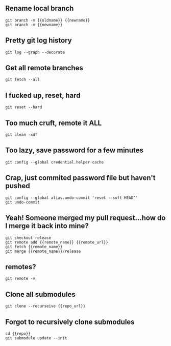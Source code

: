 Rename local branch
-------------------

    git branch -m {{oldname}} {{newname}}
    git branch -m {{newname}}

Pretty git log history
----------------------

    git log --graph --decorate

Get all remote branches
-----------------------

    git fetch --all

I fucked up, reset, hard
------------------------

    git reset --hard

Too much cruft, remote it ALL
-----------------------------

    git clean -xdf

Too lazy, save password for a few minutes
-----------------------------------------

    git config --global credential.helper cache

Crap, just commited password file but haven't pushed
----------------------------------------------------

    git config --global alias.undo-commit 'reset --soft HEAD^'
    git undo-commit

Yeah!  Someone merged my pull request...how do I merge it back into mine?
-------------------------------------------------------------------------

    git checkout release
    git remote add {{remote_name}} {{remote_url}}
    git fetch {{remote_name}}
    git merge {{remote_name}}/release
    
    
remotes?
--------

    git remote -v

Clone all submodules
--------------------

    git clone --recurseive {{repo_url}}
    
Forgot to recursively clone submodules
--------------------------------------

    cd {{repo}}
    git submodule update --init

    
